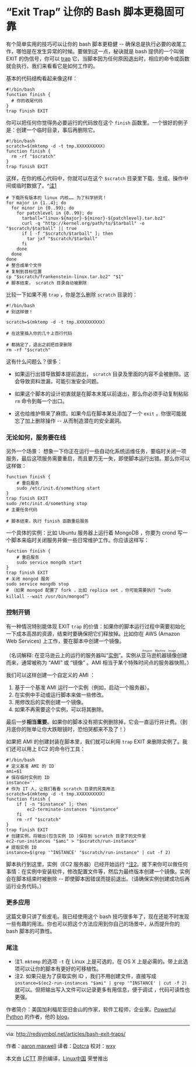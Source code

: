 “Exit Trap” 让你的 Bash 脚本更稳固可靠
============================================================

有个简单实用的技巧可以让你的 bash 脚本更稳健 -- 确保总是执行必要的收尾工作，哪怕是在发生异常的时候。要做到这一点，秘诀就是 bash 提供的一个叫做 EXIT 的伪信号，你可以 [trap][1] 它，当脚本因为任何原因退出时，相应的命令或函数就会执行。我们来看看它是如何工作的。

基本的代码结构看起来像这样：

```
#!/bin/bash
function finish {
  # 你的收尾代码
}
trap finish EXIT
```

你可以把任何你觉得务必要运行的代码放在这个 `finish` 函数里。一个很好的例子是：创建一个临时目录，事后再删除它。

```
#!/bin/bash
scratch=$(mktemp -d -t tmp.XXXXXXXXXX)
function finish {
  rm -rf "$scratch"
}
trap finish EXIT
```

这样，在你的核心代码中，你就可以在这个 `$scratch` 目录里下载、生成、操作中间或临时数据了。^[注1][2]

```
# 下载所有版本的 linux 内核…… 为了科学研究！
for major in {1..4}; do
  for minor in {0..99}; do
    for patchlevel in {0..99}; do
      tarball="linux-${major}-${minor}-${patchlevel}.tar.bz2"
      curl -q "http://kernel.org/path/to/$tarball" -o "$scratch/$tarball" || true
      if [ -f "$scratch/$tarball" ]; then
        tar jxf "$scratch/$tarball"
      fi
    done
  done
done
# 整合成单个文件
# 复制到目标位置
cp "$scratch/frankenstein-linux.tar.bz2" "$1"
# 脚本结束， scratch 目录自动被删除
```

比较一下如果不用 `trap` ，你是怎么删除 `scratch` 目录的：

```
#!/bin/bash
# 别这样做！

scratch=$(mktemp -d -t tmp.XXXXXXXXXX)

# 在这里插入你的几十上百行代码

# 都搞定了，退出之前把目录删除
rm -rf "$scratch"
```

这有什么问题么？很多：

*   如果运行出错导致脚本提前退出， `scratch` 目录及里面的内容不会被删除。这会导致资料泄漏，可能引发安全问题。
*   如果这个脚本的设计初衷就是在脚本末尾以前退出，那么你必须手动复制粘贴 `rm` 命令到每一个出口。

*   这也给维护带来了麻烦。如果今后在脚本某处添加了一个 `exit` ，你很可能就忘了加上删除操作 -- 从而制造潜在的安全漏洞。

### 无论如何，服务要在线

另外一个场景： 想象一下你正在运行一些自动化系统运维任务，要临时关闭一项服务，最后这项服务需要重启，而且要万无一失，即使脚本运行出错。那么你可以这样做：

```
function finish {
    # 重启服务
    sudo /etc/init.d/something start
}
trap finish EXIT
sudo /etc/init.d/something stop
# 主要任务代码

# 脚本结束，执行 finish 函数重启服务
```

一个具体的实例：比如 Ubuntu 服务器上运行着 MongoDB ，你要为 crond 写一个脚本来临时关闭服务并做一些日常维护工作。你应该这样写：

```
function finish {
    # 重启服务
    sudo service mongdb start
}
trap finish EXIT
# 关闭 mongod 服务
sudo service mongdb stop
# （如果 mongod 配置了 fork ，比如 replica set ，你可能需要执行 “sudo killall --wait /usr/bin/mongod”）
```

### 控制开销

有一种情况特别能体现 EXIT `trap` 的价值：如果你的脚本运行过程中需要初始化一下成本高昂的资源，结束时要确保把它们释放掉。比如你在 AWS (Amazon Web Services) 上工作，要在脚本中创建一个镜像。

（名词解释: 在亚马逊云上的运行的服务器叫“[实例][3]”。实例从<ruby>亚马逊机器镜像<rt>Amazon Machine Image</rt></ruby>创建而来，通常被称为 “AMI” 或 “镜像” 。AMI 相当于某个特殊时间点的服务器快照。）

我们可以这样创建一个自定义的 AMI ：

1.  基于一个基准 AMI 运行一个实例（例如，启动一个服务器）。
2.  在实例中手动或运行脚本来做一些修改。
3.  用修改后的实例创建一个镜像。
4.  如果不再需要这个实例，可以将其删除。

最后一步**相当重要**。如果你的脚本没有把实例删除掉，它会一直运行并计费。（到月底你的账单让你大跌眼镜时，恐怕哭都来不及了！）

如果把 AMI 的创建封装在脚本里，我们就可以利用 `trap` EXIT 来删除实例了。我们还可以用上 EC2 的命令行工具：

```
#!/bin/bash
# 定义基准 AMI 的 ID
ami=$1
# 保存临时实例的 ID
instance=''
# 作为 IT 人，让我们看看 scratch 目录的另类用法
scratch=$(mktemp -d -t tmp.XXXXXXXXXX)
function finish {
    if [ -n "$instance" ]; then
        ec2-terminate-instances "$instance"
    fi
    rm -rf "$scratch"
}
trap finish EXIT
# 创建实例，将输出(包含实例 ID )保存到 scratch 目录下的文件里
ec2-run-instances "$ami" > "$scratch/run-instance"
# 提取实例 ID
instance=$(grep '^INSTANCE' "$scratch/run-instance" | cut -f 2)
```

脚本执行到这里，实例（EC2 服务器）已经开始运行 ^[注2][4]。接下来你可以做任何事情：在实例中安装软件，修改配置文件等，然后为最终版本创建一个镜像。实例会在脚本结束时被删除 -- 即使脚本因错误而提前退出。（请确保实例创建成功后再运行业务代码。）

### 更多应用

这篇文章只讲了些皮毛。我已经使用这个 bash 技巧很多年了，现在还能不时发现一些有趣的用法。你也可以把这个方法应用到你自己的场景中，从而提升你的 bash 脚本的可靠性。

### 尾注

- 注1.  `mktemp` 的选项 `-t` 在 Linux 上是可选的，在 OS X 上是必需的。带上此选项可以让你的脚本有更好的可移植性。
- 注2.  如果只是为了获取实例 ID ，我们不用创建文件，直接写成 `instance=$(ec2-run-instances "$ami" | grep '^INSTANCE' | cut -f 2)` 就可以。但把输出写入文件可以记录更多有用信息，便于调试 ，代码可读性也更强。

作者简介：美国加利福尼亚旧金山的作家，软件工程师，企业家。[Powerful Python][5] 的作者，他的 [blog][6]。

--------------------------------------------------------------------------------
via: http://redsymbol.net/articles/bash-exit-traps/

作者：[aaron maxwell][a]
译者：[Dotcra](https://github.com/Dotcra)
校对：[wxy](https://github.com/wxy)

本文由 [LCTT](https://github.com/LCTT/TranslateProject) 原创编译，[Linux中国](https://linux.cn/) 荣誉推出

[a]:http://redsymbol.net/
[1]:http://www.gnu.org/software/bash/manual/bashref.html#index-trap
[2]:http://redsymbol.net/articles/bash-exit-traps/#footnote-1
[3]:http://aws.amazon.com/ec2/
[4]:http://redsymbol.net/articles/bash-exit-traps/#footnote-2
[5]:https://www.amazon.com/d/0692878971
[6]:https://powerfulpython.com/blog/
